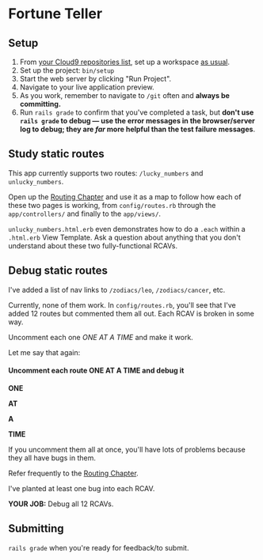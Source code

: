 # Fortune Teller

## Setup

 1. From [your Cloud9 repositories list](https://c9.io/account/repos), set up a workspace [as usual](https://guides.firstdraft.com/starting-on-a-project-in-cloud9).
 1. Set up the project: `bin/setup`
 1. Start the web server by clicking "Run Project".
 1. Navigate to your live application preview.
 1. As you work, remember to navigate to `/git` often and **always be committing.**
 1. Run `rails grade` to confirm that you've completed a task, but **don't use `rails grade` to debug — use the error messages in the browser/server log to debug; they are _far_ more helpful than the test failure messages**.

## Study static routes

This app currently supports two routes: `/lucky_numbers` and `unlucky_numbers`.

Open up the [Routing Chapter](https://chapters.firstdraft.com/chapters/772) and use it as a map to follow how each of these two pages is working, from `config/routes.rb` through the `app/controllers/` and finally to the `app/views/`.

`unlucky_numbers.html.erb` even demonstrates how to do a `.each` within a `.html.erb` View Template. Ask a question about anything that you don't understand about these two fully-functional RCAVs.

## Debug static routes

I've added a list of nav links to `/zodiacs/leo`, `/zodiacs/cancer`, etc.

Currently, none of them work. In `config/routes.rb`, you'll see that I've added 12 routes but commented them all out. Each RCAV is broken in some way.

Uncomment each one *ONE AT A TIME* and make it work.

Let me say that again:

#### Uncomment each route ONE AT A TIME and debug it

**ONE**

**AT**

**A**

**TIME**

If you uncomment them all at once, you'll have lots of problems because they all have bugs in them.

Refer frequently to the [Routing Chapter](https://chapters.firstdraft.com/chapters/772).

I've planted at least one bug into each RCAV.

**YOUR JOB:** Debug all 12 RCAVs.

## Submitting

`rails grade` when you're ready for feedback/to submit.
